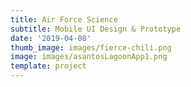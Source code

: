 ```yaml
---
title: Air Force Science
subtitle: Mobile UI Design & Prototype
date: '2019-04-08'
thumb_image: images/fierce-chili.png
image: images/asantosLagoonApp1.png
template: project
---
```

